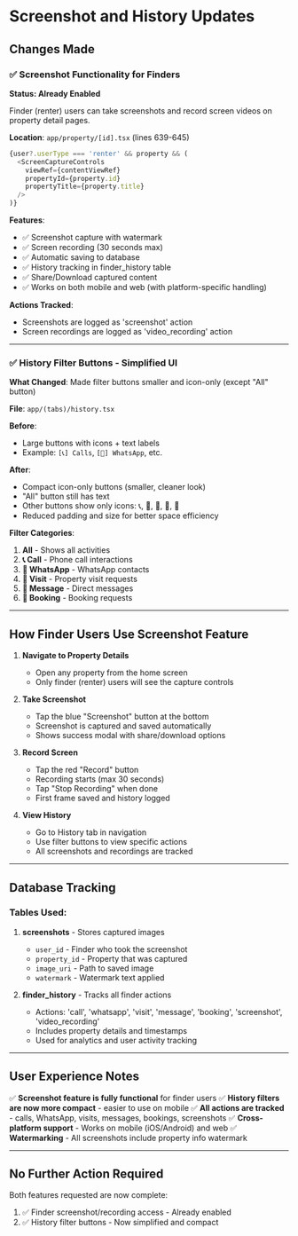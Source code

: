 # Screenshot and History Updates

## Changes Made

### ✅ Screenshot Functionality for Finders
**Status: Already Enabled**

Finder (renter) users can take screenshots and record screen videos on property detail pages.

**Location**: `app/property/[id].tsx` (lines 639-645)
```typescript
{user?.userType === 'renter' && property && (
  <ScreenCaptureControls
    viewRef={contentViewRef}
    propertyId={property.id}
    propertyTitle={property.title}
  />
)}
```

**Features**:
- ✅ Screenshot capture with watermark
- ✅ Screen recording (30 seconds max)
- ✅ Automatic saving to database
- ✅ History tracking in finder_history table
- ✅ Share/Download captured content
- ✅ Works on both mobile and web (with platform-specific handling)

**Actions Tracked**:
- Screenshots are logged as 'screenshot' action
- Screen recordings are logged as 'video_recording' action

---

### ✅ History Filter Buttons - Simplified UI

**What Changed**: Made filter buttons smaller and icon-only (except "All" button)

**File**: `app/(tabs)/history.tsx`

**Before**:
- Large buttons with icons + text labels
- Example: `[📞] Calls`, `[💬] WhatsApp`, etc.

**After**:
- Compact icon-only buttons (smaller, cleaner look)
- "All" button still has text
- Other buttons show only icons: 📞, 💬, 📍, 💬, 📅
- Reduced padding and size for better space efficiency

**Filter Categories**:
1. **All** - Shows all activities
2. **📞 Call** - Phone call interactions
3. **💬 WhatsApp** - WhatsApp contacts
4. **📍 Visit** - Property visit requests
5. **💬 Message** - Direct messages
6. **📅 Booking** - Booking requests

---

## How Finder Users Use Screenshot Feature

1. **Navigate to Property Details**
   - Open any property from the home screen
   - Only finder (renter) users will see the capture controls

2. **Take Screenshot**
   - Tap the blue "Screenshot" button at the bottom
   - Screenshot is captured and saved automatically
   - Shows success modal with share/download options

3. **Record Screen**
   - Tap the red "Record" button
   - Recording starts (max 30 seconds)
   - Tap "Stop Recording" when done
   - First frame saved and history logged

4. **View History**
   - Go to History tab in navigation
   - Use filter buttons to view specific actions
   - All screenshots and recordings are tracked

---

## Database Tracking

### Tables Used:
1. **screenshots** - Stores captured images
   - `user_id` - Finder who took the screenshot
   - `property_id` - Property that was captured
   - `image_uri` - Path to saved image
   - `watermark` - Watermark text applied

2. **finder_history** - Tracks all finder actions
   - Actions: 'call', 'whatsapp', 'visit', 'message', 'booking', 'screenshot', 'video_recording'
   - Includes property details and timestamps
   - Used for analytics and user activity tracking

---

## User Experience Notes

✅ **Screenshot feature is fully functional** for finder users
✅ **History filters are now more compact** - easier to use on mobile
✅ **All actions are tracked** - calls, WhatsApp, visits, messages, bookings, screenshots
✅ **Cross-platform support** - Works on mobile (iOS/Android) and web
✅ **Watermarking** - All screenshots include property info watermark

---

## No Further Action Required

Both features requested are now complete:
1. ✅ Finder screenshot/recording access - Already enabled
2. ✅ History filter buttons - Now simplified and compact
